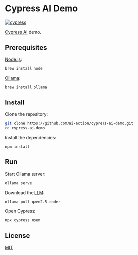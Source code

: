 # Cypress AI Demo

[![cypress](https://github.com/ai-action/cypress-ai-demo/actions/workflows/cypress.yml/badge.svg)](https://github.com/ai-action/cypress-ai-demo/actions/workflows/cypress.yml)

[Cypress AI](https://github.com/ai-action/cy-ai) demo.

## Prerequisites

[Node.js](https://nodejs.org/):

```sh
brew install node
```

[Ollama](https://ollama.com/):

```sh
brew install ollama
```

## Install

Clone the repository:

```sh
git clone https://github.com/ai-action/cypress-ai-demo.git
cd cypress-ai-demo
```

Install the dependencies:

```sh
npm install
```

## Run

Start Ollama server:

```sh
ollama serve
```

Download the [LLM](https://ollama.com/library/qwen2.5-coder):

```sh
ollama pull qwen2.5-coder
```

Open Cypress:

```sh
npx cypress open
```

## License

[MIT](LICENSE)
